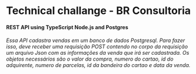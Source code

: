 # Technical challange - BR Consultoria
#### REST API using TypeScript Node.js and Postgres

###### Essa API cadastra vendas em um banco de dados Postgresql. Para fazer isso, deve receber uma requisição POST contendo no corpo da requisição um arquivo Json com as informações da venda que irá ser cadastrada. Os objetos necessários são o valor da compra, numero do cartao, id do adquirente, numero de parcelas, id da bandeira do cartao e data da venda.
